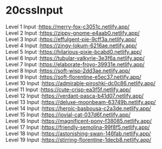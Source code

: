 # 20cssInput

Level 1 Input :https://merry-fox-c3051c.netlify.app/ <br/>
Level 2 Input :https://zippy-gnome-e4aab0.netlify.app/ <br/>
Level 3 Input :https://effulgent-pie-9cff3a.netlify.app/ <br/>
Level 4 Input :https://zingy-lokum-6216ae.netlify.app/ <br/>
Level 5 Input :https://hilarious-pixie-bcabd0.netlify.app/ <br/>
Level 6 Input :https://tubular-valkyrie-3e3f6a.netlify.app/ <br/>
Level 7 Input :https://elaborate-froyo-39931e.netlify.app/ <br/>
Level 8 Input :https://soft-wisp-2dd3ae.netlify.app/ <br/>
Level 9 Input :https://soft-florentine-e5ec37.netlify.app/ <br/>
Level 10 Input :https://admirable-piroshki-dc0c86.netlify.app/ <br/>
Level 11 Input :https://cute-crisp-ea3f5f.netlify.app/ <br/>
Level 12 Input :https://verdant-pasca-b41d07.netlify.app/ <br/>
Level 13 Input :https://deluxe-moonbeam-63749b.netlify.app/ <br/>
Level 14 Input :https://heroic-basbousa-c2a3de.netlify.app/ <br/>
Level 15 Input :https://jovial-cat-037d6f.netlify.app/ <br/>
Level 16 Input :https://magnificent-pony-f38085.netlify.app/ <br/>
Level 17 Input :https://friendly-semolina-99f8f5.netlify.app/ <br/>
Level 18 Input :https://astonishing-swan-146fab.netlify.app/ <br/>
Level 19 Input :https://stirring-florentine-1decb8.netlify.app/ <br/>
